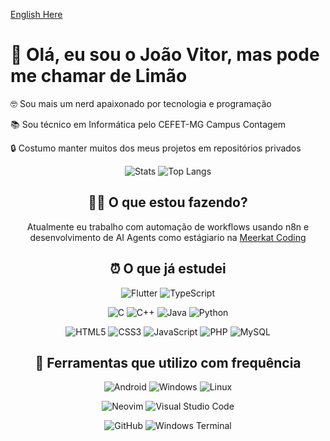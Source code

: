 [English Here](/README-EN.md)

# 🍋 Olá, eu sou o João Vitor, mas pode me chamar de Limão

🤓 Sou mais um nerd apaixonado por tecnologia e programação

📚 Sou técnico em Informática pelo CEFET-MG Campus Contagem

🔒 Costumo manter muitos dos meus projetos em repositórios privados

<div align="center">
  
  ![Stats](https://github-readme-stats.vercel.app/api?username=jv-lime&show_icons=true&theme=github_dark&hide_border=true&rank_icon=github&hide=issues)
  ![Top Langs](https://github-readme-stats.vercel.app/api/top-langs/?username=jv-lime&layout=compact&theme=github_dark&hide_border=true&hide=portugol)
  
</div>

<h2 align="center"> 👨‍💻 O que estou fazendo? </h2>
<div align="center">
  
  Atualmente eu trabalho com automação de workflows usando n8n e desenvolvimento de AI Agents como estágiario na [Meerkat Coding](https://www.meerkatcoding.com/)
  
</div>

<h2 align="center"> ⏰ O que já estudei </h2>
<div align="center">
    
  ![Flutter](https://img.shields.io/badge/Flutter-%2302569B.svg?style=for-the-badge&logo=Flutter&logoColor=white)
  ![TypeScript](https://img.shields.io/badge/typescript-%23007ACC.svg?style=for-the-badge&logo=typescript&logoColor=white)
  
  ![C](https://img.shields.io/badge/c-%2300599C.svg?style=for-the-badge&logo=c&logoColor=white)
  ![C++](https://img.shields.io/badge/c++-%2300599C.svg?style=for-the-badge&logo=c%2B%2B&logoColor=white)
  ![Java](https://img.shields.io/badge/java-%23ED8B00.svg?style=for-the-badge&logo=openjdk&logoColor=white)
  ![Python](https://img.shields.io/badge/Python-3776AB?style=for-the-badge&logo=python&logoColor=white)
    
  ![HTML5](https://img.shields.io/badge/html5-%23E34F26.svg?style=for-the-badge&logo=html5&logoColor=white)
  ![CSS3](https://img.shields.io/badge/css3-%231572B6.svg?style=for-the-badge&logo=css3&logoColor=white)
  ![JavaScript](https://img.shields.io/badge/JavaScript-F7DF1E?style=for-the-badge&logo=javascript&logoColor=black)
  ![PHP](https://img.shields.io/badge/php-%23777BB4.svg?style=for-the-badge&logo=php&logoColor=white)
  ![MySQL](https://img.shields.io/badge/mysql-4479A1.svg?style=for-the-badge&logo=mysql&logoColor=white)
  
</div>

<h2 align="center"> 🔧 Ferramentas que utilizo com frequência </h2>
<div align="center">

  ![Android](https://img.shields.io/badge/Android-3DDC84?style=for-the-badge&logo=android&logoColor=white)
  ![Windows](https://img.shields.io/badge/Windows-0078D6?style=for-the-badge&logo=windows&logoColor=white)
  ![Linux](https://img.shields.io/badge/Linux-48B9C7?style=for-the-badge&logo=linux&logoColor=white)
  
  ![Neovim](https://img.shields.io/badge/NeoVim-%2357A143.svg?&style=for-the-badge&logo=neovim&logoColor=white)
  ![Visual Studio Code](https://img.shields.io/badge/Visual%20Studio%20Code-0078d7.svg?style=for-the-badge&logo=visual-studio-code&logoColor=white)
  
  ![GitHub](https://img.shields.io/badge/github-%23121011.svg?style=for-the-badge&logo=github&logoColor=white)
  ![Windows Terminal](https://img.shields.io/badge/Windows%20Terminal-%234D4D4D.svg?style=for-the-badge&logo=windows-terminal&logoColor=white)

</div>
